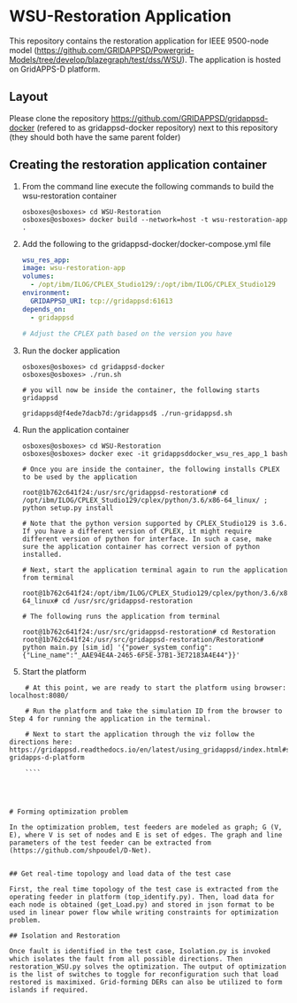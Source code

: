 # WSU-Restoration Application

This repository contains the restoration application for IEEE 9500-node model (https://github.com/GRIDAPPSD/Powergrid-Models/tree/develop/blazegraph/test/dss/WSU). The application is hosted on GridAPPS-D platform. 

## Layout

Please clone the repository https://github.com/GRIDAPPSD/gridappsd-docker (refered to as gridappsd-docker repository) next to this repository (they should both have the same parent folder)

## Creating the restoration application container

1.  From the command line execute the following commands to build the wsu-restoration container

    ```console
    osboxes@osboxes> cd WSU-Restoration
    osboxes@osboxes> docker build --network=host -t wsu-restoration-app .
    ```

1.  Add the following to the gridappsd-docker/docker-compose.yml file

    ```` yaml
    wsu_res_app:
    image: wsu-restoration-app
    volumes:
      - /opt/ibm/ILOG/CPLEX_Studio129/:/opt/ibm/ILOG/CPLEX_Studio129
    environment:
      GRIDAPPSD_URI: tcp://gridappsd:61613
    depends_on:
      - gridappsd   
      
    # Adjust the CPLEX path based on the version you have
    ````
    

1.  Run the docker application 

    ```` console
    osboxes@osboxes> cd gridappsd-docker
    osboxes@osboxes> ./run.sh
    
    # you will now be inside the container, the following starts gridappsd
    
    gridappsd@f4ede7dacb7d:/gridappsd$ ./run-gridappsd.sh
    
    ```` 

1.  Run the application container

    ```` console
    osboxes@osboxes> cd WSU-Restoration
    osboxes@osboxes> docker exec -it gridappsddocker_wsu_res_app_1 bash
    
    # Once you are inside the container, the following installs CPLEX to be used by the application 
    
    root@1b762c641f24:/usr/src/gridappsd-restoration# cd /opt/ibm/ILOG/CPLEX_Studio129/cplex/python/3.6/x86-64_linux/ ; python setup.py install
    
    # Note that the python version supported by CPLEX_Studio129 is 3.6. If you have a different version of CPLEX, it might require different version of python for interface. In such a case, make sure the application container has correct version of python installed.
    
    # Next, start the application terminal again to run the application from terminal
    
    root@1b762c641f24:/opt/ibm/ILOG/CPLEX_Studio129/cplex/python/3.6/x86-64_linux# cd /usr/src/gridappsd-restoration
    
    # The following runs the application from terminal
    
    root@1b762c641f24:/usr/src/gridappsd-restoration# cd Restoration
    root@1b762c641f24:/usr/src/gridappsd-restoration/Restoration# python main.py [sim_id] '{"power_system_config":  {"Line_name":"_AAE94E4A-2465-6F5E-37B1-3E72183A4E44"}}'    
    ````
1.  Start the platform

```` console
    # At this point, we are ready to start the platform using browser: localhost:8080/ 
    
    # Run the platform and take the simulation ID from the browser to Step 4 for running the application in the terminal.
    
    # Next to start the application through the viz follow the directions here: https://gridappsd.readthedocs.io/en/latest/using_gridappsd/index.html#start-gridapps-d-platform

    ````




# Forming optimization problem

In the optimization problem, test feeders are modeled as graph; G (V, E), where V is set of nodes and E is set of edges. The graph and line parameters of the test feeder can be extracted from (https://github.com/shpoudel/D-Net). 


## Get real-time topology and load data of the test case

First, the real time topology of the test case is extracted from the operating feeder in platform (top_identify.py). Then, load data for each node is obtained (get_Load.py) and stored in json format to be used in linear power flow while writing constraints for optimization problem.

## Isolation and Restoration

Once fault is identified in the test case, Isolation.py is invoked which isolates the fault from all possible directions. Then restoration_WSU.py solves the optimization. The output of optimization is the list of switches to toggle for reconfiguration such that load restored is maximixed. Grid-forming DERs can also be utilized to form islands if required. 
